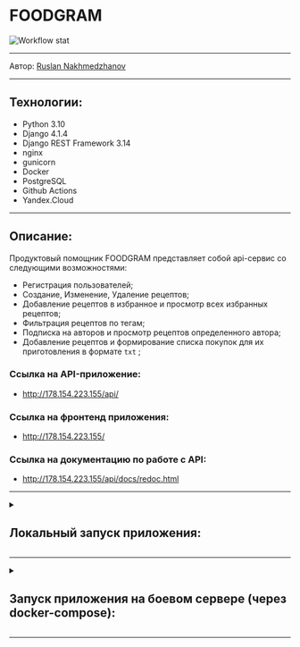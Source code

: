 # FOODGRAM
![Workflow stat](https://github.com/RuslanNakhmedzhanov/foodgram-project-react/actions/workflows/foodgram_workflow.yml/badge.svg)
***
Автор: [Ruslan Nakhmedzhanov ](https://github.com/RuslanNakhmedzhanov )
***

## Технологии:

- Python 3.10
- Django 4.1.4
- Django REST Framework 3.14
- nginx
- gunicorn
- Docker
- PostgreSQL
- Github Actions
- Yandex.Cloud

***

## Описание:

Продуктовый помощник FOODGRAM представляет собой api-сервис со следующими возможностями:

- Регистрация пользователей;
- Создание, Изменение, Удаление рецептов;
- Добавление рецептов в избранное и просмотр всех избранных рецептов;
- Фильтрация рецептов по тегам;
- Подписка на авторов и просмотр рецептов определенного автора;
- Добавление рецептов и формирование списка покупок для их приготовления в формате `txt` ;

### Ссылка на API-приложение:
- http://178.154.223.155/api/

### Ссылка на фронтенд приложения:
- http://178.154.223.155/

### Ссылка на документацию по работе c API:
- http://178.154.223.155/api/docs/redoc.html

***

<details>
<summary><h2>Локальный запуск приложения:</h2></summary>

- Клонировать репозиторий на компьютер:
```
git clone https://github.com/RuslanNakhmedzhanov/foodgram-project-react.git
```
- Создать виртуальное окружение:
```
python -m venv venv
```
- Перейти в виртуальное окружение:
```
source venv/bin/activate
```
- Перейти в папку `backend`
```
cd backend
```
- Установить зависимости в виртуальное окружение:
```
pip install -r requirements
```
- В файле backend/settings.py установить значение поля `POSTGRESQL_DB` на `False`. В этом случае наш проект будет работать с БД SQLite.

- Создать и выполнить миграции:
```
python manage.py makemigrations
```
```
python manage.py migrate
```
- Создать супер пользователя:
```
python manage.py createsuperuser
```
- В проекте подготовлена management команда для загрузки подготовленных данных для тегов и ингредиентов (2147 записей). Чтобы загрузить данные выполнить команду: 
```
python manage.py load_data
```
- Запустить проект:
```
python manage.py runserver
```
***
</details>

***

<details>
<summary><h2>Запуск приложения на боевом сервере (через docker-compose):</h2></summary>

Для запуска проекта на боевом сервере понадобятся файлы из папки infra.

- Клонировать репозиторий на компьютер:
```
git clone https://github.com/RuslanNakhmedzhanov/foodgram-project-react.git
```
- Подключиться к серверу:
```
ssh <server user>@<server IP>
```
- Установить Docker на сервере:
```
sudo apt install docker.io
```
- Установить docker-compose на сервер (Linux)
```
sudo curl -L "https://github.com/docker/compose/releases/download/1.29.2/docker-compose-$(uname -s)-$(uname -m)" -o /usr/local/bin/docker-compose
```
- Предоставить права docker-compose
```
sudo chmod +x /usr/local/bin/docker-compose
```
- Создать директорию для проекта
```
mkdir foodgram && cd foodgram/
```
- Создать env-file:
```
touch .env
```
- Пример заполнения .env файла
```
DJANGO_SECRET_KEY='Django-Secret-Key'
DB_ENGINE=django.db.backends.postgresql
DB_NAME=postgres
DB_USER=postgres
DB_PASSWORD=postgres
DB_HOST=db
DB_PORT=5432
```
- Скопировать файлы из папки `infra` из ранее клонированного репозитория:
```
scp -r infra/* <server user>@<server IP>:/home/<server user>/foodgram/
```
- Запустить docker-compose на сервере:
```
sudo docker-compose up -d
```
- После успешной сборки контейнеров в контейнере `backend` создать и выполнить миграции, собрать статику
```
sudo docker-compose exec backend python manage.py makemigrations
sudo docker-compose exec backend python manage.py migrate
sudo docker-compose exec backend python manage.py collectstatic --no-input
```
- Создать супер пользователя:
```
sudo docker-compose exec backend python manage.py createsuperuser
```
- В проекте подготовлена management команда для загрузки подготовленных данных для тегов и ингредиентов (2147 записей). Чтобы загрузить данные выполнить команду: 
```
sudo docker-compose exec backend python manage.py load_data
```
- Для доступа в панель администратора ввести:

email: rusa@mail.ru
password: 1234
```
sudo docker-compose exec backend python manage.py createsuperuser
```
- Готово! Переходите на сервер, все работает.
</details>

***